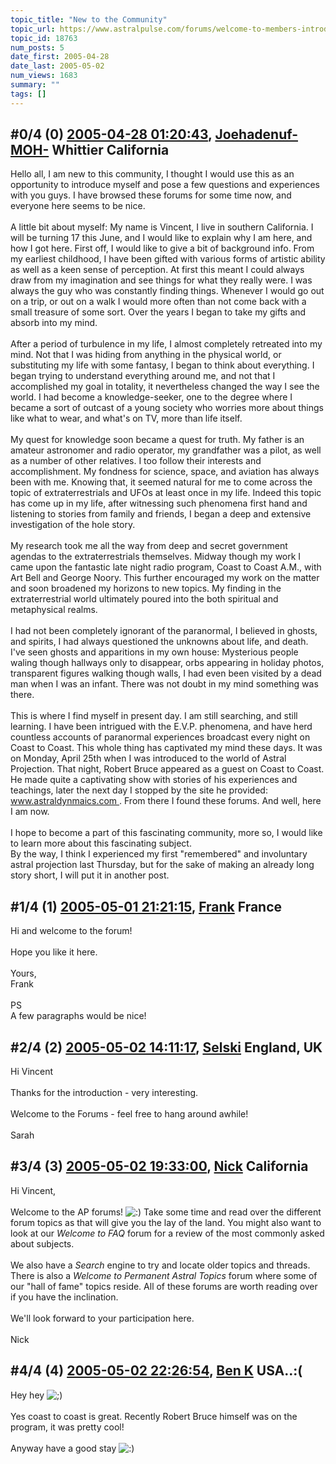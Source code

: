 ```yaml
---
topic_title: "New to the Community"
topic_url: https://www.astralpulse.com/forums/welcome-to-members-introductions!/new-to-the-community
topic_id: 18763
num_posts: 5
date_first: 2005-04-28
date_last: 2005-05-02
num_views: 1683
summary: ""
tags: []
---
```


## \#0/4 (0) [2005-04-28 01:20:43](https://www.astralpulse.com/forums/index.php?msg=162099), [Joehadenuf-MOH-](https://www.astralpulse.com/forums/profile/?u=8954) Whittier California ##
<section>
Hello all, I am new to this community, I thought I would use this as an opportunity to introduce myself and pose a few questions and experiences with you guys. I have browsed these forums for some time now, and everyone here seems to be nice.
<br>
<br>
A little bit about myself: My name is Vincent, I live in southern California. I will be turning 17 this June, and I would like to explain why I am here, and how I got here. First off, I would like to give a bit of background info. From my earliest childhood, I have been gifted with various forms of artistic ability as well as a keen sense of perception. At first this meant I could always draw from my imagination and see things for what they really were. I was always the guy who was constantly finding things. Whenever I would go out on a trip, or out on a walk I would more often than not come back with a small treasure of some sort. Over the years I began to take my gifts and absorb into my mind.
<br>
<br>
After a period of turbulence in my life, I almost completely retreated into my mind. Not that I was hiding from anything in the physical world, or substituting my life with some fantasy, I began to think about everything. I began trying to understand everything around me, and not that I accomplished my goal in totality, it nevertheless changed the way I see the world. I had become a knowledge-seeker, one to the degree where I became a sort of outcast of a young society who worries more about things like what to wear, and what's on TV, more than life itself.
<br>
<br>
My quest for knowledge soon became a quest for truth. My father is an amateur astronomer and radio operator, my grandfather was a pilot, as well as a number of other relatives. I too follow their interests and accomplishment. My fondness for science, space, and aviation has always been with me. Knowing that, it seemed natural for me to come across the topic of extraterrestrials and UFOs at least once in my life. Indeed this topic has come up in my life, after witnessing such phenomena first hand and listening to stories from family and friends, I began a deep and extensive investigation of the hole story.
<br>
<br>
My research took me all the way from deep and secret government agendas to the extraterrestrials themselves. Midway though my work I came upon the fantastic late night radio program, Coast to Coast A.M., with Art Bell and George Noory. This further encouraged my work on the matter and soon broadened my horizons to new topics. My finding in the extraterrestrial world ultimately poured into the both spiritual and metaphysical realms.
<br>
<br>
I had not been completely ignorant of the paranormal, I believed in ghosts, and spirits, I had always questioned the unknowns about life, and death. I've seen ghosts and apparitions in my own house: Mysterious people waling though hallways only to disappear, orbs appearing in holiday photos, transparent figures walking though walls, I had even been visited by a dead man when I was an infant. There was not doubt in my mind something was there.
<br>
<br>
This is where I find myself in present day. I am still searching, and still learning. I have been intrigued with the E.V.P. phenomena, and have herd countless accounts of paranormal experiences broadcast every night on Coast to Coast. This whole thing has captivated my mind these days. It was on Monday, April 25th when I was introduced to the world of Astral Projection. That night, Robert Bruce appeared as a guest on Coast to Coast. He made quite a captivating show with stories of his experiences and teachings, later the next day I stopped by the site he provided:
<a class="bbc_link" href="https://www.astralpulse.com/forums///www.astraldynmaics.com" rel="noopener" target="_blank">
 www.astraldynmaics.com
</a>
. From there I found these forums. And well, here I am now.
<br>
<br>
I hope to become a part of this fascinating community, more so, I would like to learn more about this fascinating subject.
<br>
By the way, I think I experienced my first "remembered" and involuntary astral projection last Thursday, but for the sake of making an already long story short, I will put it in another post.
</section>

## \#1/4 (1) [2005-05-01 21:21:15](https://www.astralpulse.com/forums/index.php?msg=162726), [Frank](https://www.astralpulse.com/forums/profile/?u=359) France ##
<section>
Hi and welcome to the forum!
<br>
<br>
Hope you like it here.
<br>
<br>
Yours,
<br>
Frank
<br>
<br>
PS
<br>
A few paragraphs would be nice!
</section>

## \#2/4 (2) [2005-05-02 14:11:17](https://www.astralpulse.com/forums/index.php?msg=162787), [Selski](https://www.astralpulse.com/forums/profile/?u=6012) England, UK ##
<section>
Hi Vincent
<br>
<br>
Thanks for the introduction - very interesting.
<br>
<br>
Welcome to the Forums - feel free to hang around awhile!
<br>
<br>
Sarah
</section>

## \#3/4 (3) [2005-05-02 19:33:00](https://www.astralpulse.com/forums/index.php?msg=162829), [Nick](https://www.astralpulse.com/forums/profile/?u=2080) California ##
<section>
Hi Vincent,
<br>
<br>
Welcome to the AP forums!
<img alt=":)" class="smiley" src="https://www.astralpulse.com/forums/Smileys/fugue/smiley.png" title="Smiley"/>
Take some time and read over the different forum topics as that will give you the lay of the land. You might also want to look at our
<i>
 Welcome to FAQ
</i>
forum for a review of the most commonly asked about subjects.
<br>
<br>
We also have a
<i>
 Search
</i>
engine to try and locate older topics and threads. There is also a
<i>
 Welcome to Permanent Astral Topics
</i>
forum where some of our "hall of fame" topics reside. All of these forums are worth reading over if you have the inclination.
<br>
<br>
We'll look forward to your participation here.
<br>
<br>
Nick
</section>

## \#4/4 (4) [2005-05-02 22:26:54](https://www.astralpulse.com/forums/index.php?msg=162857), [Ben K](https://www.astralpulse.com/forums/profile/?u=8796) USA..:( ##
<section>
Hey hey
<img alt=";)" class="smiley" src="https://www.astralpulse.com/forums/Smileys/fugue/wink.png" title="Wink"/>
<br>
<br>
Yes coast to coast is great. Recently Robert Bruce himself was on the program, it was pretty cool!
<br>
<br>
Anyway have a good stay
<img alt=":)" class="smiley" src="https://www.astralpulse.com/forums/Smileys/fugue/smiley.png" title="Smiley"/>
</section>
